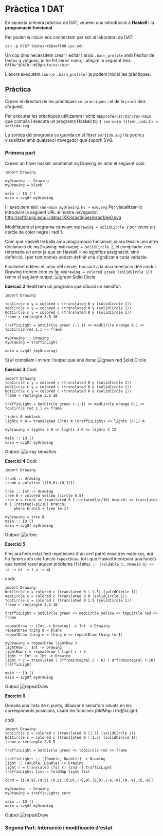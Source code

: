 # Pràctica 1 DAT

En aquesta primera pràctica de DAT, veurem una introducció a **Haskell** i la **programació funcional**.

Per poder-la iniciar ens connectem per ssh al laboratori de DAT:

`ssh -p 6767 ldatusrXX@soft00.upc.edu`

Un cop dins necessitem crear i editar l'arxiu `.bash_profile` amb l'editor de textos q vulgueu, jo he fet servir nano, i afegim la següent línia: `PATH="$PATH:~WEBprofe/usr/bin"`

Llavors executem `source .bash_profile` i ja podem iniciar les pràctiques.

## Pràctica

Creem el directori de les pràctiques `cd practiques` i el de la `prac1` dins d'aquest.

Per executar les pràctiques utilitzarem l'scrip `WEBprofe/usr/bin/run-main` que compila i executa un programa Haskell tq:
`$ run-main fitxer_codi.hs > sortida.svg`

La sortida del programa es guarda en el fitxer `sortida.svg` i la podreu visualitzar amb qualsevol navegador que suporti SVG.

### Primera part

Creem un fitxer haskell anomenat myDrawing.hs amb el següent codi:
```
import Drawing

myDrawing :: Drawing
myDrawing = blank

main :: IO ( )
main = svgOf myDrawing
```

I l'executem així: `run-main myDrawing.hs > ex0.svg`
Per visualitzar-lo introduïm la següent URL al nostre navegador: http://soft0.upc.edu/~ldatusrXX/practiques/prac1/ex0.svg

Modifiquem el programa canviant `myDrawing = solidCircle 1` per veure un cercle de color negre i radi 1.

Com que Haskell treballa amb programació funcional, si ara fessim una altre declaració de myDrawing: `myDrawing = solidCircle 2`, el compilador ens retornaria un error ja que en Haskell = no significa assignació, sinó definició, i per tant només podem definir una significat a cada variable.

Finalment editem el color del cercle, buscant a la documentació deñ mòdul Drawing trobem com es fa:
`myDrawing = colored green (solidCircle 1)` i tenim el següent output:
![green Solid Circle](https://github.com/akaKush/DAT_UPC/blob/main/P1/images/Captura%20de%20Pantalla%202021-03-16%20a%20les%2012.21.46.png)


**Exercici 2**
Realitzem un programa que dibuixi un semàfor:
```
import Drawing

topCircle c y = colored c (translated 0 y (solidCircle 1))
medCircle c y = colored c (translated 0 y (solidCircle 1))
botCircle c y = colored c (translated 0 y (solidCircle 1))
frame = rectangle 3.5 10

trafficLight = botCircle green (-1.1) <> medCircle orange 0.1 <> topCircle red 1.1 <> frame

myDrawing :: Drawing
myDrawing = trafficLight

main = svgOf (myDrawing)
```

Si el compilem i mirem l'output que ens dona:
![green red Solid Circle](https://github.com/akaKush/DAT_UPC/blob/main/P1/images/Captura%20de%20Pantalla%202021-03-16%20a%20les%2012.46.06.png)


**Exercici 3**
Codi:
```
import Drawing
topCircle c y = colored c (translated 0 y (solidCircle 1))
medCircle c y = colored c (translated 0 y (solidCircle 1))
botCircle c y = colored c (translated 0 y (solidCircle 1))
frame = rectangle 3.5 10

trafficLight = botCircle green (-1.1) <> medCircle orange 0.1 <> topCircle red 1.1 <> frame

lights 0 m=blank
lights n m = translated (3*n) m (trafficLight) <> lights (n-1) m

myDrawing = lights 3 0 <> lights 3 6 <> lights 3 12

main :: IO ()
main = svgOf myDrawing
```

Output:
![array semafors](https://github.com/akaKush/DAT_UPC/blob/main/P1/images/Captura%20de%20Pantalla%202021-03-16%20a%20les%2012.46.23.png)


**Exercici 4**
Codi:
```
import Drawing

trunk :: Drawing
trunk = polyline ([(0,0).(0,1)])

tree :: Int -> Drawing
tree 0 = colored yellow (circle 0.5)
tree m = trunk <> translated 0 1 (rotated(pi/10) branch) <> translated 0 1 (rotated(-pi/10) branch)
    where branch = tree (m-1)

myDrawing = tree 8
main :: IO ()
main = svgOf myDrawing
```

Output:
![arbre](https://github.com/akaKush/DAT_UPC/blob/main/P1/images/Captura%20de%20Pantalla%202021-03-16%20a%20les%2012.50.45.png)

**Exercici 5**

Fins ara hem estat fent repeticions d'un cert patró nosaltres mateixos, ara ho farem amb una funció `repeatDraw`, tot i que Haskell incorpora una funció que també resol aquest problema (`foldMap :: (Foldable t, Monoid m) => (a -> m) -> t a -> m`)

codi:
```
import Drawing
botCircle c = colored c (translated 0 (-1.5) (solidCircle 1))
medCircle c = colored c (translated 0 0 (solidCircle 1))
topCircle c = colored c (translated 0 1.5 (solidCircle 1))
frame = rectangle 3.5 10

trafficLight = botCircle green <> medCircle yellow <> topCircle red <> frame

repeatDraw :: (Int -> Drawing) -> Int -> Drawing
repeatDraw thing 0 = blank
repeatDraw thing n = thing n <> repeatDraw thing (n-1)

myDrawing = repeatDraw lightRow 3
lightRow :: Int -> Drawing
lightRow r = repeatDraw ( light r ) 3
light :: Int -> Int -> Drawing
light r c = translated ( 3*fromIntegral c - 6) ( 8*fromIntegral r-16) trafficLight

main :: IO ()
main = svgOf myDrawing
```

Output
![repeatDraw](https://github.com/akaKush/DAT_UPC/blob/main/P1/images/Captura%20de%20Pantalla%202021-03-16%20a%20les%2013.01.22.png)


**Exercici 6**

Donada una llista de n punts, dibuixar n semàfors situats en les corresponents posicions, usant les funcions *foldMap* i *trafficLight*.

codi
```
import Drawing
topCircle c = colored c (translated 0 (1.5) (solidCircle 1))
botCircle c = colored c (translated 0 (-1.5) (solidCircle 1))
frame = rectangle 2.5 5

trafficLight = botCircle green <> topCircle red <> frame

trafficLights :: [(Double, Double)] -> Drawing
light :: (Double, Double) -> Drawing
light r = translated (fst r) (snd r) trafficLight
trafficLights list = foldMap light list

cord = [(-9,9),(9,9),(0,9),(0,0),(-9,0),(9,0),(-9,-9),(9,-9),(0,-9)]

myDrawing :: Drawing
myDrawing = trafficLights cord

main :: IO ()
main = svgOf myDrawing
```
Output
![repeatDraw](https://github.com/akaKush/DAT_UPC/blob/main/P1/images/Captura%20de%20Pantalla%202021-03-16%20a%20les%2014.12.42.png)



### Segona Part: Interacció i modificació d'estat

